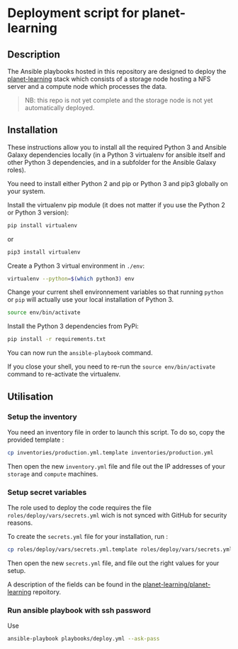 # Deployment script for planet-learning

## Description

The Ansible playbooks hosted in this repository are designed to deploy the [planet-learning](https://github.com/planet-learning/planet-learning) stack which consists of a storage node hosting a NFS server and a compute node which processes the data.

>NB: this repo is not yet complete and the storage node is not yet automatically deployed.

## Installation

These instructions allow you to install all the required Python 3 and Ansible Galaxy dependencies locally (in a Python 3 virtualenv for ansible itself and other Python 3 dependencies, and in a subfolder for the Ansible Galaxy roles).

You need to install either Python 2 and pip or Python 3 and pip3 globally on your system.

Install the virtualenv pip module (it does not matter if you use the Python 2 or Python 3 version):

```bash
pip install virtualenv
```

or

```bash
pip3 install virtualenv
```

Create a Python 3 virtual environment in `./env`:

```bash
virtualenv --python=$(which python3) env
```

Change your current shell environnement variables so that running `python` or `pip` will actually use your local installation of Python 3.

```bash
source env/bin/activate
```

Install the Python 3 dependencies from PyPi:

```bash
pip install -r requirements.txt
```

You can now run the `ansible-playbook` command.

If you close your shell, you need to re-run the `source env/bin/activate` command to re-activate the virtualenv.

## Utilisation

### Setup the inventory

You need an inventory file in order to launch this script. To do so, copy the provided template :

```sh
cp inventories/production.yml.template inventories/production.yml
```

Then open the new `inventory.yml` file and file out the IP addresses of your `storage` and `compute` machines.

### Setup secret variables

The role used to deploy the code requires the file `roles/deploy/vars/secrets.yml` wich is not synced with GitHub for security reasons.

To create the `secrets.yml` file for your installation, run :

```sh
cp roles/deploy/vars/secrets.yml.template roles/deploy/vars/secrets.yml
```

Then open the new `secrets.yml` file, and file out the right values for your setup.

A description of the fields can be found in the [planet-learning/planet-learning](https://github.com/planet-learning/planet-learning) repoitory.

### Run ansible playbook with ssh password

Use 

```sh
ansible-playbook playbooks/deploy.yml --ask-pass
```